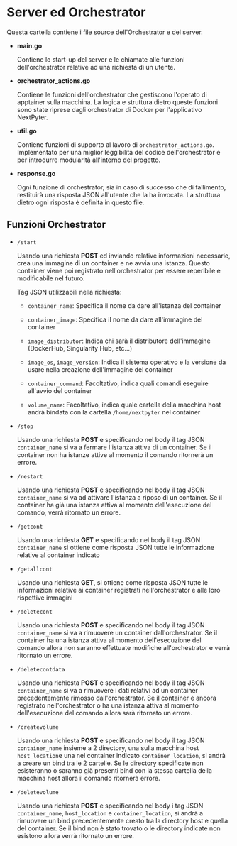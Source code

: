 # Server ed Orchestrator

Questa cartella contiene i file source dell'Orchestrator e del server.

- **main.go**
  
  Contiene lo start-up del server e le chiamate alle funzioni dell'orchestrator relative ad una richiesta di un utente.

- **orchestrator_actions.go**
  
  Contiene le funzioni dell'orchestrator che gestiscono l'operato di apptainer sulla macchina. La logica e struttura dietro queste funzioni sono state riprese dagli orchestrator di Docker per l'applicativo NextPyter.

- **util.go**
  
  Contiene funzioni di supporto al lavoro di `orchestrator_actions.go`. Implementato per una miglior leggibilità del codice dell'orchestrator e per introdurre modularità all'interno del progetto.

- **response.go**
  
  Ogni funzione di orchestrator, sia in caso di successo che di fallimento, restituirà una risposta JSON all'utente che la ha invocata. La struttura dietro ogni risposta è definita in questo file.

## Funzioni Orchestrator

- `/start`
  
  Usando una richiesta **POST** ed inviando relative informazioni necessarie, crea una immagine di un container e ne avvia una istanza. Questo container viene poi registrato nell'orchestrator per essere reperibile e modificabile nel futuro.
  
  Tag JSON utilizzabili nella richiesta:
  
  - `container_name`: Specifica il nome da dare all'istanza del container 
  
  - `container_image`: Specifica il nome da dare all'immagine del container
  
  - `image_distributor`: Indica chi sarà il distributore dell'immagine (DockerHub, Singularity Hub, etc...)
  
  - `image_os`, `image_version`: Indica il sistema operativo e la versione da usare nella creazione dell'immagine del container
  
  - `container_command`: Facoltativo, indica quali comandi eseguire all'avvio del container
  
  - `volume_name`: Facoltativo, indica quale cartella della macchina host andrà bindata con la cartella `/home/nextpyter` nel container

- `/stop`
  
  Usando una richiesta **POST** e specificando nel body il tag JSON `container_name` si va a fermare l'istanza attiva di un container. Se il container non ha istanze attive al momento il comando ritornerà un errore.

- `/restart`
  
  Usando una richiesta **POST** e specificando nel body il tag JSON `container_name` si va ad attivare l'istanza a riposo di un container. Se il container ha già una istanza attiva al momento dell'esecuzione del comando, verrà ritornato un errore.

- `/getcont`
  
  Usando una richiesta **GET** e specificando nel body il tag JSON `container_name` si ottiene come risposta JSON tutte le informazione relative al container indicato

- `/getallcont`
  
  Usando una richiesta **GET**, si ottiene come risposta JSON tutte le informazioni relative ai container registrati nell'orchestrator e alle loro rispettive immagini

- `/deletecont`
  
  Usando una richiesta **POST** e specificando nel body il tag JSON `container_name` si va a rimuovere un container dall'orchestrator. Se il container ha una istanza attiva al momento dell'esecuzione del comando allora non saranno effettuate modifiche all'orchestrator e verrà ritornato un errore.

- `/deletecontdata`
  
  Usando una richiesta **POST** e specificando nel body il tag JSON `container_name` si va a rimuovere i dati relativi ad un container precedentemente rimosso dall'orchestrator. Se il container è ancora registrato nell'orchestrator o ha una istanza attiva al momento dell'esecuzione del comando allora sarà ritornato un errore.

- `/createvolume`
  
  Usando una richiesta **POST** e specificando nel body il tag JSON `container_name` insieme a 2 directory, una sulla macchina host `host_location`e una nel container indicato `container_location`, si andrà a creare un bind tra le 2 cartelle. Se le directory specificate non esisteranno o saranno già presenti bind con la stessa cartella della macchina host allora il comando ritornerà errore.

- `/deletevolume`
  
  Usando una richiesta **POST** e specificando nel body i tag JSON `container_name`, `host_location` e `container_location`, si andrà a rimuovere un bind precedentemente creato tra la directory host e quella del container. Se il bind non è stato trovato o le directory indicate non esistono allora verrà ritornato un errore.

